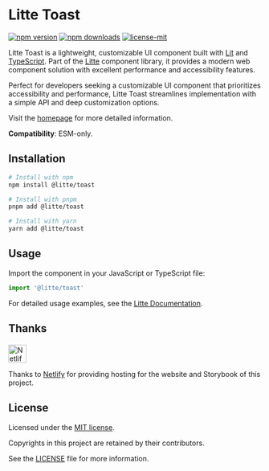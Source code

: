 # Litte Toast

<!-- [![jsr score](https://jsr.io/badges/@litte/toast/score)](https://jsr.io/@litte/toast) -->
<!-- [![jsr version](https://jsr.io/badges/@litte/toast)](https://jsr.io/@litte/toast) -->
[![npm version](https://img.shields.io/npm/v/@litte/toast)](https://www.npmjs.com/package/@litte/toast)
[![npm downloads](https://img.shields.io/npm/dm/@litte/toast)](https://www.npmjs.com/package/@litte/toast)
[![license-mit](https://img.shields.io/badge/License-MIT-greens.svg)][license-mit]

Litte Toast is a lightweight, customizable UI component built with [Lit][lit]
and [TypeScript][typescript]. Part of the [Litte][litte-homepage] component library,
it provides a modern web component solution with excellent performance and
accessibility features.

Perfect for developers seeking a customizable UI component that prioritizes accessibility and performance,
Litte Toast streamlines implementation with a simple API and deep customization options.

Visit the [homepage][litte-homepage] for more detailed information.

**Compatibility**: ESM-only.

## Installation

```sh
# Install with npm
npm install @litte/toast

# Install with pnpm
pnpm add @litte/toast

# Install with yarn
yarn add @litte/toast
```

## Usage

Import the component in your JavaScript or TypeScript file:

```ts
import '@litte/toast'
```

For detailed usage examples, see the [Litte Documentation](https://litte.dev/docs).

## Thanks

<p align="left" style="margin-top: 20px;">
  <a href="https://www.netlify.com/?utm_source=litte&utm_medium=npmjs&utm_campaign=README" style="margin-right: 12px;">
    <img src="https://www.netlify.com/img/global/badges/netlify-color-accent.svg" alt="Netlify" height="36px" />
  </a>
</p>

Thanks to [Netlify](https://www.netlify.com/) for providing hosting for the website and Storybook of this project.

## License

Licensed under the [MIT license][license-mit].

Copyrights in this project are retained by their contributors.

See the [LICENSE][license-mit] file for more information.

[litte-homepage]: https://litte.dev
[license-mit]: https://github.com/riipandi/litte/blob/main/LICENSE
[typescript]: https://www.typescriptlang.org
[lit]: https://lit.dev
